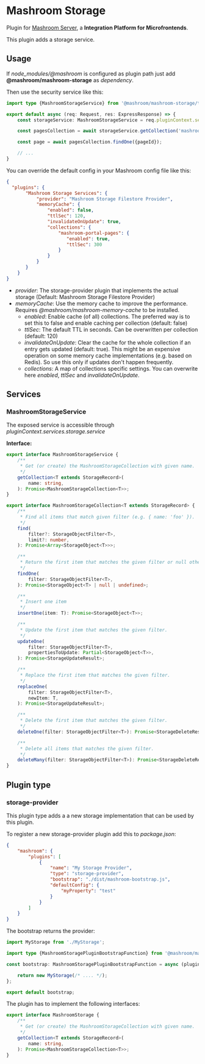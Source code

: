 
# Mashroom Storage

Plugin for [Mashroom Server](https://www.mashroom-server.com), a **Integration Platform for Microfrontends**.

This plugin adds a storage service.

## Usage

If *node_modules/@mashroom* is configured as plugin path just add **@mashroom/mashroom-storage** as *dependency*.

Then use the security service like this:

```ts
import type {MashroomStorageService} from '@mashroom/mashroom-storage/type-definitions';

export default async (req: Request, res: ExpressResponse) => {
    const storageService: MashroomStorageService = req.pluginContext.services.storage.service;

    const pagesCollection = await storageService.getCollection('mashroom-portal-pages');

    const page = await pagesCollection.findOne({pageId});

    // ...
}
```

You can override the default config in your Mashroom config file like this:

```json
{
  "plugins": {
       "Mashroom Storage Services": {
           "provider": "Mashroom Storage Filestore Provider",
           "memoryCache": {
               "enabled": false,
               "ttlSec": 120,
               "invalidateOnUpdate": true,
               "collections": {
                   "mashroom-portal-pages": {
                      "enabled": true,
                      "ttlSec": 300
                   }
               }
           }
       }
    }
}
```

 * _provider_: The storage-provider plugin that implements the actual storage (Default: Mashroom Storage Filestore Provider)
 * _memoryCache_: Use the memory cache to improve the performance. Requires *@mashroom/mashroom-memory-cache* to be installed.
     * _enabled_: Enable cache (of all) collections. The preferred way is to set this to false and enable caching per collection  (default: false)
     * _ttlSec_: The default TTL in seconds. Can be overwritten per collection (default: 120)
     + _invalidateOnUpdate_: Clear the cache for the whole collection if an entry gets updated (default: true).
       This might be an expensive operation on some memory cache implementations (e.g. based on Redis). So use this only
       if updates don't happen frequently.
     * _collections_: A map of collections specific settings. You can overwrite here _enabled_, _ttlSec_ and _invalidateOnUpdate_.

## Services

### MashroomStorageService

The exposed service is accessible through _pluginContext.services.storage.service_

**Interface:**

```ts
export interface MashroomStorageService {
    /**
     * Get (or create) the MashroomStorageCollection with given name.
     */
    getCollection<T extends StorageRecord>(
        name: string,
    ): Promise<MashroomStorageCollection<T>>;
}

export interface MashroomStorageCollection<T extends StorageRecord> {
    /**
     * Find all items that match given filter (e.g. { name: 'foo' }).
     */
    find(
        filter?: StorageObjectFilter<T>,
        limit?: number,
    ): Promise<Array<StorageObject<T>>>;

    /**
     * Return the first item that matches the given filter or null otherwise.
     */
    findOne(
        filter: StorageObjectFilter<T>,
    ): Promise<StorageObject<T> | null | undefined>;

    /**
     * Insert one item
     */
    insertOne(item: T): Promise<StorageObject<T>>;

    /**
     * Update the first item that matches the given filter.
     */
    updateOne(
        filter: StorageObjectFilter<T>,
        propertiesToUpdate: Partial<StorageObject<T>>,
    ): Promise<StorageUpdateResult>;

    /**
     * Replace the first item that matches the given filter.
     */
    replaceOne(
        filter: StorageObjectFilter<T>,
        newItem: T,
    ): Promise<StorageUpdateResult>;

    /**
     * Delete the first item that matches the given filter.
     */
    deleteOne(filter: StorageObjectFilter<T>): Promise<StorageDeleteResult>;

    /**
     * Delete all items that matches the given filter.
     */
    deleteMany(filter: StorageObjectFilter<T>): Promise<StorageDeleteResult>;
}
```

## Plugin type

### storage-provider

This plugin type adds a a new storage implementation that can be used by this plugin.

To register a new storage-provider plugin add this to _package.json_:

```json
{
    "mashroom": {
        "plugins": [
            {
                "name": "My Storage Provider",
                "type": "storage-provider",
                "bootstrap": "./dist/mashroom-bootstrap.js",
                "defaultConfig": {
                    "myProperty": "test"
                }
            }
        ]
    }
}
```

The bootstrap returns the provider:

```ts
import MyStorage from './MyStorage';

import type {MashroomStoragePluginBootstrapFunction} from '@mashroom/mashroom-storage/type-definitions';

const bootstrap: MashroomStoragePluginBootstrapFunction = async (pluginName, pluginConfig, pluginContextHolder) => {

    return new MyStorage(/* .... */);
};

export default bootstrap;
```

The plugin has to implement the following interfaces:

```ts
export interface MashroomStorage {
    /**
     * Get (or create) the MashroomStorageCollection with given name.
     */
    getCollection<T extends StorageRecord>(
        name: string,
    ): Promise<MashroomStorageCollection<T>>;
}
```
